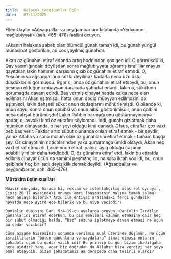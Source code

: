 ```yaml
---
title:  Gələcək tədqiqatlar üçün
date:   07/11/2025
---
```


Ellen Uaytın «Ağsaqqallar və peyğəmbərlər» kitabında «Yerixonun məğlubiyyəti» (səh. 465–476) fəsilini oxuyun.

«Akanın həlakına səbəb olan ölümcül günah tamah idi, bu günah yüngül münasibət göstərilən, ən çox yayılmış günahdır.

Akan öz günahını etiraf edəndə artıq həddindən çox gec idi. O görmüşdü ki, Qay yaxınlığındakı döyüşdən sonra məğlubiyyətə uğramış israillilər məyus qayıtdılar, lakin hamının qarşısına çıxıb öz günahını etiraf etmədi. O, Yeşuanın və ağsaqqalların sözlə deyilməz kədərlə necə üzü üstə düşdüklərini görmüşdü. Əgər o, onda öz günahını etiraf etsəydi, bu, onun peşman olduğuna müəyyən dərəcədə şəhadət edərdi, lakin o, sükutunu qorumaqda davam edirdi. Baş vermiş cinayət haqda xalqa necə elan edilməsini Akan eşitmişdi, hətta onun dəqiq müəyyən edilməsini də eşitmişdi, lakin dəhşətli sükut onun dodaqlarını möhürləmişdi. O biləndə ki, onun soyu, sonra onun qəbibsi və onun aibsi göstərilmişdir, onun qəlbini necə dəhşət bürümüşdü! Lakin Rəbbin barmağı onu göstərməyincəyə qədər, o, əvvəlki kimi öz etirafını söyləmədi. İndi, günahı gizlətmək daha mümkün olmayanda, o hər şeyi olduğu kimi danışdı. Əfsus, etiraflar çox vaxt beb baş verir. Faktlar artıq sübut olunanda onları etiraf etmək - bir şeydir, yalnız Allaha və sənə məlum olan öz günahlarını etiraf etmək - tamam başqa şey. Öz cinayətinin nəticələrindən yaxa qurtarmağa ümidi olsaydı, Akan heç vaxt etiraf etməzdi. Lakin onun etirafı yalnız layiq olduğu cəzanın ədabtliliyini bir daha təsdiqbdi. O, öz günahını etiraf etdi, lakin bu etirafda edilmiş cinayət üçün nə səmimi peşmançılıq, nə şərə ikrah yox idi, bu, onun qəlbində heç bir işıqlı dəyişiklik demək deyildi. (Ağsaqqallar və peyğəmbərlər, səh. 465–476)

**Müzakirə üçün suallar:**

`Müasir dünyada, harada ki, reklam və istehlakçılıq əsas rol oynayır, Çıxış 20:17 ayəsindəki onuncu əmri (başqasının malına tamah salma) necə anlaya bilərik? Arzu ilə ehtiyac arasındakı fərqi gündəlik həyatda necə ayırd edə bilərik və bu niyə vacibdir?`

`Danielin dua¬sını Dan. 9:4–19-cu ayələrdə oxuyun. Danielin İsrailin günahlarını etiraf edərkən, bu pis əməlləri özünün etməsinə dair heç bir sübut olmadığı halda, “biz” sözünü işlətməyə davam etməsi nə üçün bu qədər vacibdir?`

`Cümə axşamə hissəsinin sonunda verilmiş sual üzərində düşünün. Nə üçün israillilərin “bütün qanunlara və qaydalara” itaət etməsi onların şəhadəti üçün bu qədər vacib idi? Bu prinsip bu gün bizim ibadıtgaha necə aiddir? Yəni, əgər biz doğrudan da Allahın bizə verdiyi hər şeyə əməl etsəydik, bizim şəhadətimiz nə dərəcədə daha təsirli olardı?`